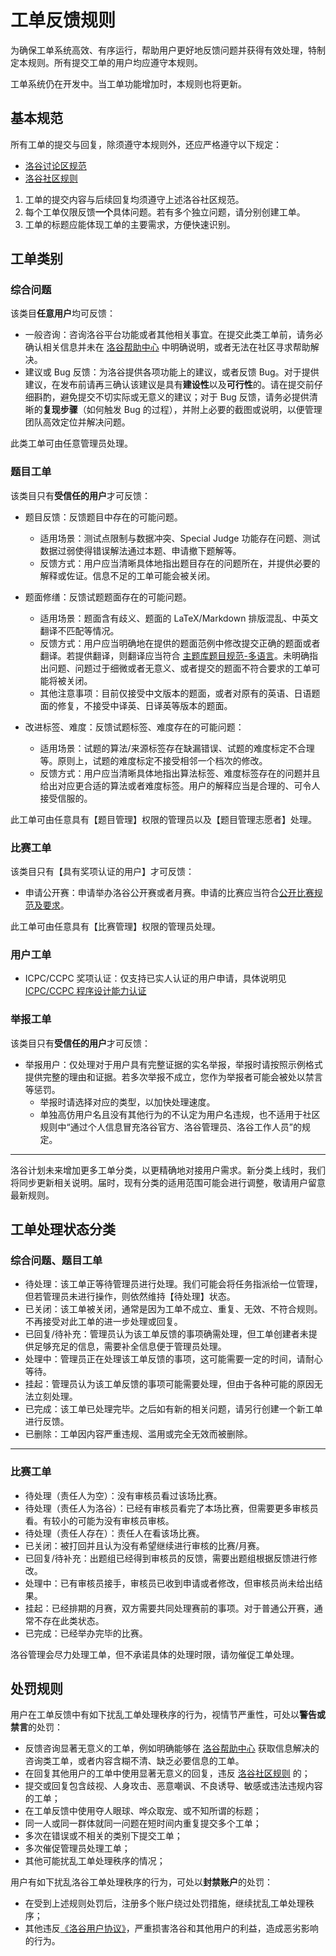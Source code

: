 # 工单反馈规则

为确保工单系统高效、有序运行，帮助用户更好地反馈问题并获得有效处理，特制定本规则。所有提交工单的用户均应遵守本规则。

工单系统仍在开发中。当工单功能增加时，本规则也将更新。

## 基本规范

所有工单的提交与回复，除须遵守本规则外，还应严格遵守以下规定：

- [洛谷讨论区规范](../community/discuss)
- [洛谷社区规则](../community)

1. 工单的提交内容与后续回复均须遵守上述洛谷社区规范。
2. 每个工单仅限反馈**一个**具体问题。若有多个独立问题，请分别创建工单。
3. 工单的标题应能体现工单的主要需求，方便快速识别。

## 工单类别

### 综合问题

该类目**任意用户**均可反馈：

- 一般咨询：咨询洛谷平台功能或者其他相关事宜。在提交此类工单前，请务必确认相关信息并未在 [洛谷帮助中心](https://help.luogu.com.cn/) 中明确说明，或者无法在社区寻求帮助解决。
- 建议或 Bug 反馈：为洛谷提供各项功能上的建议，或者反馈 Bug。对于提供建议，在发布前请再三确认该建议是具有**建设性**以及**可行性**的。请在提交前仔细斟酌，避免提交不切实际或无意义的建议；对于 Bug 反馈，请务必提供清晰的**复现步骤**（如何触发 Bug 的过程），并附上必要的截图或说明，以便管理团队高效定位并解决问题。

此类工单可由任意管理员处理。

### 题目工单

该类目只有**受信任的用户**才可反馈：

- 题目反馈：反馈题目中存在的可能问题。
    - 适用场景：测试点限制与数据冲突、Special Judge 功能存在问题、测试数据过弱使得错误解法通过本题、申请撤下题解等。
    - 反馈方式：用户应当清晰具体地指出题目存在的问题所在，并提供必要的解释或佐证。信息不足的工单可能会被关闭。

- 题面修缮：反馈试题题面存在的可能问题。
    - 适用场景：题面含有歧义、题面的 LaTeX/Markdown 排版混乱、中英文翻译不匹配等情况。
    - 反馈方式：用户应当明确地在提供的题面范例中修改提交正确的题面或者翻译。若提供翻译，则翻译应当符合 [主题库题目规范-多语言](../academic/problem-standard.md#translate)。未明确指出问题、问题过于细微或者无意义、或者提交的题面不符合要求的工单可能将被关闭。
    - 其他注意事项：目前仅接受中文版本的题面，或者对原有的英语、日语题面的修复，不接受中译英、日译英等版本的题面。

- 改进标签、难度：反馈试题标签、难度存在的可能问题：
    - 适用场景：试题的算法/来源标签存在缺漏错误、试题的难度标定不合理等。原则上，试题的难度标定不接受相邻一个档次的修改。
    - 反馈方式：用户应当清晰具体地指出算法标签、难度标签存在的问题并且给出对应更合适的算法或者难度标签。用户的解释应当是合理的、可令人接受信服的。

此工单可由任意具有【题目管理】权限的管理员以及【题目管理志愿者】处理。

### 比赛工单

该类目只有【具有奖项认证的用户】才可反馈：

- 申请公开赛：申请举办洛谷公开赛或者月赛。申请的比赛应当符合[公开比赛规范及要求](../academic/opencontest-standard.md)。

此工单可由任意具有【比赛管理】权限的管理员处理。

### 用户工单

- ICPC/CCPC 奖项认证：仅支持已实人认证的用户申请，具体说明见 [ICPC/CCPC 程序设计能力认证](../../manual/luogu/account/award-certify-cpc.md)

### 举报工单

该类目只有**受信任的用户**才可反馈：

- 举报用户：仅处理对于用户具有完整证据的实名举报，举报时请按照示例格式提供完整的理由和证据。若多次举报不成立，您作为举报者可能会被处以禁言等惩罚。
    - 举报时请选择对应的类型，以加快处理速度。
    - 单独高仿用户名且没有其他行为的不认定为用户名违规，也不适用于社区规则中“通过个人信息冒充洛谷官方、洛谷管理员、洛谷工作人员”的规定。
---

洛谷计划未来增加更多工单分类，以更精确地对接用户需求。新分类上线时，我们将同步更新相关说明。届时，现有分类的适用范围可能会进行调整，敬请用户留意最新规则。

## 工单处理状态分类

### 综合问题、题目工单

- 待处理：该工单正等待管理员进行处理。我们可能会将任务指派给一位管理，但若管理员未进行操作，则依然维持【待处理】状态。
- 已关闭：该工单被关闭，通常是因为工单不成立、重复、无效、不符合规则。不再接受对此工单的进一步处理或回复。
- 已回复/待补充：管理员认为该工单反馈的事项确需处理，但工单创建者未提供足够充足的信息，需要补全信息便于管理员处理。
- 处理中：管理员正在处理该工单反馈的事项，这可能需要一定的时间，请耐心等待。
- 挂起：管理员认为该工单反馈的事项可能需要处理，但由于各种可能的原因无法立刻处理。
- 已完成：该工单已处理完毕。之后如有新的相关问题，请另行创建一个新工单进行反馈。
- 已删除：工单因内容严重违规、滥用或完全无效而被删除。

---

### 比赛工单

- 待处理（责任人为空）：没有审核员看过该场比赛。
- 待处理（责任人为洛谷）：已经有审核员看完了本场比赛，但需要更多审核员看。有较小的可能为没有审核员审核。
- 待处理（责任人存在）：责任人在看该场比赛。
- 已关闭：被打回并且认为没有希望继续进行审核的比赛/月赛。
- 已回复/待补充：出题组已经得到审核员的反馈，需要出题组根据反馈进行修改。
- 处理中：已有审核员接手，审核员已收到申请或者修改，但审核员尚未给出结果。
- 挂起：已经排期的月赛，双方需要共同处理赛前的事项。对于普通公开赛，通常不存在此类状态。
- 已完成：已经举办完毕的比赛。

洛谷管理会尽力处理工单，但不承诺具体的处理时限，请勿催促工单处理。

## 处罚规则

用户在工单反馈中有如下扰乱工单处理秩序的行为，视情节严重性，可处以**警告或禁言**的处罚：

- 反馈咨询显著无意义的工单，例如明确能够在 [洛谷帮助中心](https://help.luogu.com.cn/) 获取信息解决的咨询类工单，或者内容含糊不清、缺乏必要信息的工单。
- 在回复其他用户的工单中使用显著无意义的回复，违反 [洛谷社区规则](index.md) 的；
- 提交或回复包含歧视、人身攻击、恶意嘲讽、不良诱导、敏感或违法违规内容的工单；
- 在工单反馈中使用夺人眼球、哗众取宠、或不知所谓的标题；
- 同一人或同一群体就同一问题在短时间内重复提交多个工单；
- 多次在错误或不相关的类别下提交工单；
- 多次催促管理员处理工单；
- 其他可能扰乱工单处理秩序的情况；

用户有如下扰乱洛谷工单处理秩序的行为，可处以**封禁账户**的处罚：

- 在受到上述规则处罚后，注册多个账户绕过处罚措施，继续扰乱工单处理秩序；
- 其他违反[《洛谷用户协议》](/ula/luogu.md)，严重损害洛谷和其他用户的利益，造成恶劣影响的行为。
